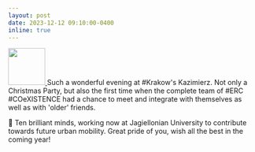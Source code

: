 ```yaml
---
layout: post
date: 2023-12-12 09:10:00-0400
inline: true
---
```


<a class="image-popup-vertical-fit" href="https://github.com/RafalKucharskiPK/rafalkucharskipk.github.io/assets/20555451/e588f01c-b613-4504-b78d-f669d1d9d359" title="Caption. Can be aligned to any side and contain any HTML.">
        <img src="https://github.com/RafalKucharskiPK/rafalkucharskipk.github.io/assets/20555451/e588f01c-b613-4504-b78d-f669d1d9d359" width="75" height="75">
      </a> Such a wonderful evening at #Krakow's Kazimierz. Not only a Christmas Party, but also the first time when the complete team of #ERC #COeXISTENCE had a chance to meet and integrate with themselves as well as with 'older' friends.

👐 Ten brilliant minds, working now at Jagiellonian University to contribute towards future urban mobility. Great pride of you, wish all the best in the coming year!

<!-- <img src='' width='400'> -->


